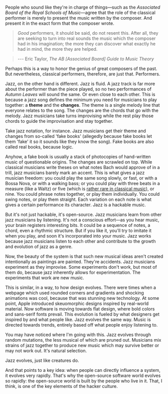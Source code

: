 People who sound like they're in charge of things—such as the *Associated Board
of the Royal Schools of Music*—agree that the role of the classical performer
is merely to present the music written by the composer. And present it in the
exact form that the composer wrote.

> *Good* performers, it should be said, do not resent this. After all, they are
> seeking to turn into real sounds the music which the composer had in his
> imagination; the more they can discover what exactly he had in mind, the more
> they are helped.

> --- Eric Taylor, *The AB [Associated Board] Guide to Music Theory*

Perhaps this is a way to honor the genius of great composers of the past. But
nevertheless, classical performers, therefore, are just that. Performers.

Jazz, on the other hand is different. Jazz is fluid. A jazz track is far more
about the performer than the piece played, so no two performances of *Autumn
Leaves* will sound the same. Or even close to each other. This is because a
jazz song defines the minimum you need for musicians to play together: a
**theme** and the **changes**. The theme is a single melody line that everyone
relates to the song. The changes are the chords that go with the melody. Jazz
musicians take turns improvising while the rest play those chords to guide the
improvisation and stay together.

Take jazz notation, for instance. Jazz musicians get their theme and changes
from so-called 'fake books' (allegedly because fake books let them 'fake' it so
it sounds like they know the song). Fake books are also called real books,
because logic.

Anyhow, a fake book is usually a stack of photocopies of hand-written music of
questionable origins. The changes are scrawled on top. While classical
musicians write theses on what notes Bach would approve of in a trill, jazz
musicians barely mark an accent. This is what gives a jazz musician freedom:
you could play the same song slowly, or fast, or with a Bossa Nova, or with a
walking bass; or you could play with three beats in a measure (like a Waltz) or
five (which is [rather rare in classical
music](https://en.wikipedia.org/wiki/Quintuple_meter)), or nine. You could
phrase notes together, or play them individually. You could swing notes, or
play them straight. Each variation on each note is what gives a certain
performance its character. Jazz is a hackable music.

But it's not just hackable, it's open-source. Jazz musicians learn from other
jazz musicians by listening. It's not a conscious effort—as you hear music,
your brain registers interesting bits. It could be a sequence of notes, a
chord, even a rhythmic structure. But if you like it, you'll try to imitate it
when you play, and soon it's incorporated into your music. Jazz works because
jazz musicians listen to each other and contribute to the growth and evolution
of jazz as a genre.

Now, the beauty of the system is that such new musical ideas aren't created
intentionally as paintings are painted. They're accidents. Jazz musicians
experiment as they improvise. Some experiments don't work, but most of them do,
because jazz inherently allows for experimentation. The experiments that work
are new music.

This is similar, in a way, to how design evolves. There were times when a
webpage which used rounded corners and gradients and shocking animations was
cool, because that was stunning new technology. At some point, Apple introduced
skeuomorphic designs inspired by real-world material. Now software is moving
towards flat design, where bold colors and sans-serif fonts prevail. This
evolution is fueled by what designers get inspired by and what people like.
Jazz evolves the same way. Music is directed towards trends, entirely based off
what people enjoy listening to.

You may have noticed where I'm going with this. Jazz evolves through random
mutations, the less musical of which are pruned out. Musicians mix strains of
jazz together to produce new music which may survive better or may not work
out. It's natural selection.

Jazz evolves, just like creatures do.

And that points to a key idea: when people can directly influence a system, it
evolves very rapidly. That's why the open-source software world evolves so
rapidly: the open-source world is built by the people who live in it. That, I
think, is one of the key elements of the hacker culture.
